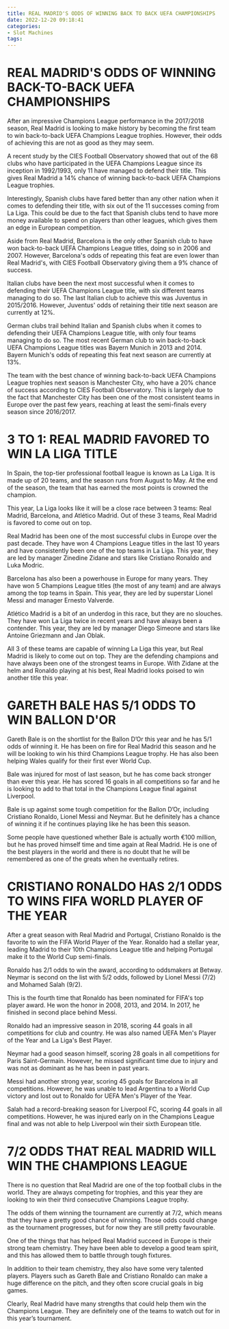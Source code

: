 ```yaml
---
title: REAL MADRID'S ODDS OF WINNING BACK TO BACK UEFA CHAMPIONSHIPS
date: 2022-12-20 09:18:41
categories:
- Slot Machines
tags:
---
```



#  REAL MADRID'S ODDS OF WINNING BACK-TO-BACK UEFA CHAMPIONSHIPS

After an impressive Champions League performance in the 2017/2018 season, Real Madrid is looking to make history by becoming the first team to win back-to-back UEFA Champions League trophies. However, their odds of achieving this are not as good as they may seem.

A recent study by the CIES Football Observatory showed that out of the 68 clubs who have participated in the UEFA Champions League since its inception in 1992/1993, only 11 have managed to defend their title. This gives Real Madrid a 14% chance of winning back-to-back UEFA Champions League trophies.

Interestingly, Spanish clubs have fared better than any other nation when it comes to defending their title, with six out of the 11 successes coming from La Liga. This could be due to the fact that Spanish clubs tend to have more money available to spend on players than other leagues, which gives them an edge in European competition.

Aside from Real Madrid, Barcelona is the only other Spanish club to have won back-to-back UEFA Champions League titles, doing so in 2006 and 2007. However, Barcelona's odds of repeating this feat are even lower than Real Madrid's, with CIES Football Observatory giving them a 9% chance of success.

Italian clubs have been the next most successful when it comes to defending their UEFA Champions League title, with six different teams managing to do so. The last Italian club to achieve this was Juventus in 2015/2016. However, Juventus' odds of retaining their title next season are currently at 12%.

German clubs trail behind Italian and Spanish clubs when it comes to defending their UEFA Champions League title, with only four teams managing to do so. The most recent German club to win back-to-back UEFA Champions League titles was Bayern Munich in 2013 and 2014. Bayern Munich's odds of repeating this feat next season are currently at 13%.

The team with the best chance of winning back-to-back UEFA Champions League trophies next season is Manchester City, who have a 20% chance of success according to CIES Football Observatory. This is largely due to the fact that Manchester City has been one of the most consistent teams in Europe over the past few years, reaching at least the semi-finals every season since 2016/2017.

#  3 TO 1: REAL MADRID FAVORED TO WIN LA LIGA TITLE

In Spain, the top-tier professional football league is known as La Liga. It is made up of 20 teams, and the season runs from August to May. At the end of the season, the team that has earned the most points is crowned the champion.

This year, La Liga looks like it will be a close race between 3 teams: Real Madrid, Barcelona, and Atlético Madrid. Out of these 3 teams, Real Madrid is favored to come out on top.

Real Madrid has been one of the most successful clubs in Europe over the past decade. They have won 4 Champions League titles in the last 10 years and have consistently been one of the top teams in La Liga. This year, they are led by manager Zinedine Zidane and stars like Cristiano Ronaldo and Luka Modric.

Barcelona has also been a powerhouse in Europe for many years. They have won 5 Champions League titles (the most of any team) and are always among the top teams in Spain. This year, they are led by superstar Lionel Messi and manager Ernesto Valverde.

Atlético Madrid is a bit of an underdog in this race, but they are no slouches. They have won La Liga twice in recent years and have always been a contender. This year, they are led by manager Diego Simeone and stars like Antoine Griezmann and Jan Oblak.

All 3 of these teams are capable of winning La Liga this year, but Real Madrid is likely to come out on top. They are the defending champions and have always been one of the strongest teams in Europe. With Zidane at the helm and Ronaldo playing at his best, Real Madrid looks poised to win another title this year.

#  GARETH BALE HAS 5/1 ODDS TO WIN BALLON D'OR

Gareth Bale is on the shortlist for the Ballon D’Or this year and he has 5/1 odds of winning it. He has been on fire for Real Madrid this season and he will be looking to win his third Champions League trophy. He has also been helping Wales qualify for their first ever World Cup.

Bale was injured for most of last season, but he has come back stronger than ever this year. He has scored 16 goals in all competitions so far and he is looking to add to that total in the Champions League final against Liverpool.

Bale is up against some tough competition for the Ballon D’Or, including Cristiano Ronaldo, Lionel Messi and Neymar. But he definitely has a chance of winning it if he continues playing like he has been this season.

Some people have questioned whether Bale is actually worth €100 million, but he has proved himself time and time again at Real Madrid. He is one of the best players in the world and there is no doubt that he will be remembered as one of the greats when he eventually retires.

#  CRISTIANO RONALDO HAS 2/1 ODDS TO WINS FIFA WORLD PLAYER OF THE YEAR

After a great season with Real Madrid and Portugal, Cristiano Ronaldo is the favorite to win the FIFA World Player of the Year. Ronaldo had a stellar year, leading Madrid to their 10th Champions League title and helping Portugal make it to the World Cup semi-finals.

Ronaldo has 2/1 odds to win the award, according to oddsmakers at Betway. Neymar is second on the list with 5/2 odds, followed by Lionel Messi (7/2) and Mohamed Salah (9/2).

This is the fourth time that Ronaldo has been nominated for FIFA's top player award. He won the honor in 2008, 2013, and 2014. In 2017, he finished in second place behind Messi.

Ronaldo had an impressive season in 2018, scoring 44 goals in all competitions for club and country. He was also named UEFA Men's Player of the Year and La Liga's Best Player.

Neymar had a good season himself, scoring 28 goals in all competitions for Paris Saint-Germain. However, he missed significant time due to injury and was not as dominant as he has been in past years.

Messi had another strong year, scoring 45 goals for Barcelona in all competitions. However, he was unable to lead Argentina to a World Cup victory and lost out to Ronaldo for UEFA Men's Player of the Year.

Salah had a record-breaking season for Liverpool FC, scoring 44 goals in all competitions. However, he was injured early on in the Champions League final and was not able to help Liverpool win their sixth European title.

#  7/2 ODDS THAT REAL MADRID WILL WIN THE CHAMPIONS LEAGUE

There is no question that Real Madrid are one of the top football clubs in the world. They are always competing for trophies, and this year they are looking to win their third consecutive Champions League trophy.

The odds of them winning the tournament are currently at 7/2, which means that they have a pretty good chance of winning. Those odds could change as the tournament progresses, but for now they are still pretty favourable.

One of the things that has helped Real Madrid succeed in Europe is their strong team chemistry. They have been able to develop a good team spirit, and this has allowed them to battle through tough fixtures.

In addition to their team chemistry, they also have some very talented players. Players such as Gareth Bale and Cristiano Ronaldo can make a huge difference on the pitch, and they often score crucial goals in big games.

Clearly, Real Madrid have many strengths that could help them win the Champions League. They are definitely one of the teams to watch out for in this year’s tournament.